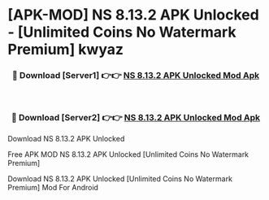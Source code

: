 # [APK-MOD] NS 8.13.2 APK Unlocked - [Unlimited Coins No Watermark Premium] kwyaz



<div align="center">
<h3>🔴 Download [Server1] 👉👉 <a href="https://momento.my/?title=NS_8.13.2_APK_Unlocked">NS 8.13.2 APK Unlocked Mod Apk</a></h3><br>

<h3>🔴 Download [Server2] 👉👉 <a href="https://momento.my/?title=NS_8.13.2_APK_Unlocked">NS 8.13.2 APK Unlocked Mod Apk</a></h3>
</div>



Download NS 8.13.2 APK Unlocked 

Free APK MOD NS 8.13.2 APK Unlocked [Unlimited Coins No Watermark Premium]

Download NS 8.13.2 APK Unlocked [Unlimited Coins No Watermark Premium] Mod For Android
